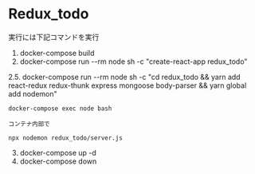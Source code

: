 # Redux_todo

実行には下記コマンドを実行

1.
    docker-compose build
2.
    docker-compose run --rm node sh -c "create-react-app redux_todo"
<!-- 2.
    docker-compose run --rm node sh -c "yarn create react-app redux_todo"
2.
    docker-compose run --rm node sh -c "yarn add create-react-app && npx create-react-app redux_todo"
2.
    docker-compose run --rm node sh -c "npm install -g create-react-app && npx create-react-app ." こちらでは権限関係でエラーが発生
-->
2.5.
    docker-compose run --rm node sh -c "cd redux_todo && yarn add react-redux redux-thunk express mongoose body-parser && yarn global add nodemon"

    docker-compose exec node bash

    コンテナ内部で

    npx nodemon redux_todo/server.js

3.
    docker-compose up -d
4.
    docker-compose down
